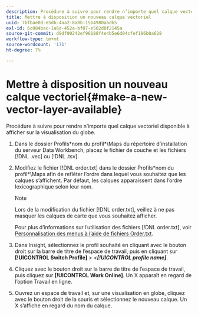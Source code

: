 ```yaml
---
description: Procédure à suivre pour rendre n’importe quel calque vectoriel disponible à afficher sur la visualisation du globe.
title: Mettre à disposition un nouveau calque vectoriel
uuid: 7bfbae0d-e5db-4aa2-8a8b-15b4980aadb5
exl-id: 6c084bac-1a6d-452a-bf07-e502d0f2145a
source-git-commit: d9df90242ef96188f4e4b5e6d04cfef196b0a628
workflow-type: tm+mt
source-wordcount: '171'
ht-degree: 7%

---
```


# Mettre à disposition un nouveau calque vectoriel{#make-a-new-vector-layer-available}

Procédure à suivre pour rendre n’importe quel calque vectoriel disponible à afficher sur la visualisation du globe.

1. Dans le dossier Profils\*nom du profil*\Maps du répertoire d’installation du serveur Data Workbench, placez le fichier de couche et les fichiers [!DNL .vec] ou [!DNL .tsv].
1. Modifiez le fichier [!DNL order.txt] dans le dossier Profils\*nom du profil*\Maps afin de refléter l’ordre dans lequel vous souhaitez que les calques s’affichent. Par défaut, les calques apparaissent dans l’ordre lexicographique selon leur nom.

   >[!NOTE]
   >
   >Lors de la modification du fichier [!DNL order.txt], veillez à ne pas masquer les calques de carte que vous souhaitez afficher.

   Pour plus d’informations sur l’utilisation des fichiers [!DNL order.txt], voir [Personnalisation des menus à l’aide de fichiers Order.txt](../../../../home/c-get-started/c-intf-anlys-ftrs/c-ctm-menus/t-cstm-menus-ordr-files.md#task-a391800a8dd444deb3e1516d5189f999).

1. Dans Insight, sélectionnez le profil souhaité en cliquant avec le bouton droit sur la barre de titre de l’espace de travail, puis en cliquant sur **[!UICONTROL Switch Profile]** > *&lt;**[!UICONTROL profile name]***.
1. Cliquez avec le bouton droit sur la barre de titre de l’espace de travail, puis cliquez sur **[!UICONTROL Work Online]**. Un X apparaît en regard de l’option Travail en ligne.
1. Ouvrez un espace de travail et, sur une visualisation en globe, cliquez avec le bouton droit de la souris et sélectionnez le nouveau calque. Un X s’affiche en regard du nom du calque.
